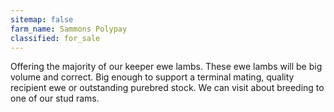 ```yaml
---
sitemap: false
farm_name: Sammons Polypay
classified: for_sale
---
```


Offering the majority of our keeper ewe lambs. These ewe lambs will be big volume and correct. Big enough to support a terminal mating, quality recipient ewe or outstanding purebred stock. We can visit about breeding to one of our stud rams.
